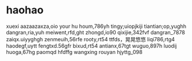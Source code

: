 # haohao
xuexi
aazaazaxza,oio
your hu houm,786yh
tingy;uiopjkiji
tiantian;op,yughh
dangran,ria,yuh
meiwent,rfd,ght
zhongd,io90
qixijie,342fvf
dangran_7878
zaiqx.uiyyghgh
zenmeuih,56rfe
rooty,rt54
ttfds，晃晃悠悠
liqi786,rtg4
haodegf,uytt
fengtxd.56gfr
bixud,rt54
antianx,67tgt
wuguo,897h
luodij
huoga,67hg
paomqd
hfdffg
wangxing
rouyan
hjyttg_098
